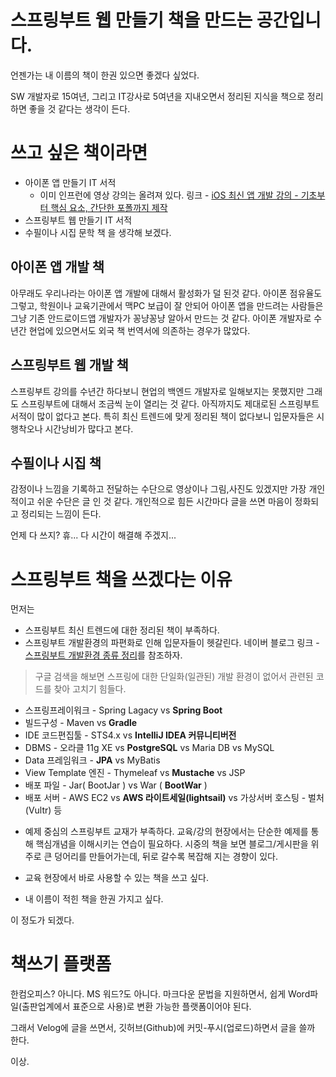 # 스프링부트 웹 만들기 책을 만드는 공간입니다.

언젠가는 내 이름의 책이 한권 있으면 좋겠다 싶었다.

SW 개발자로 15여년, 그리고 IT강사로 5여년을 지내오면서 정리된 지식을 책으로 정리하면 좋을 것 같다는 생각이 든다.

쓰고 싶은 책이라면
===
+ 아이폰 앱 만들기 IT 서적
  - 이미 인프런에 영상 강의는 올려져 있다. 링크 - [iOS 최신 앱 개발 강의 - 기초부터 핵심 요소, 간단한 포폴까지 제작](https://inf.run/MdFP)
+ 스프링부트 웹 만들기 IT 서적
+ 수필이나 시집 문학 책
을 생각해 보겠다.

아이폰 앱 개발 책
---
아무래도 우리나라는 아이폰 앱 개발에 대해서 활성화가 덜 된것 같다.
아이폰 점유율도 그렇고, 학원이나 교육기관에서 맥PC 보급이 잘 안되어
아이폰 앱을 만드려는 사람들은 그냥 기존 안드로이드앱 개발자가 꽁냥꽁냥 알아서 
만드는 것 같다. 
아이폰 개발자로 수년간 현업에 있으면서도 외국 책 번역서에 의존하는 경우가 많았다.

스프링부트 웹 개발 책
---
스프링부트 강의를 수년간 하다보니 현업의 백엔드 개발자로 일해보지는 못했지만
그래도 스프링부트에 대해서 조금씩 눈이 열리는 것 같다. 
아직까지도 제대로된 스프링부트 서적이 많이 없다고 본다.
특히 최신 트렌드에 맞게 정리된 책이 없다보니 입문자들은 시행착오나 시간낭비가 많다고 본다.

수필이나 시집 책
---
감정이나 느낌을 기록하고 전달하는 수단으로 영상이나 그림,사진도 있겠지만 
가장 개인적이고 쉬운 수단은 글 인 것 같다.
개인적으로 힘든 시간마다 글을 쓰면 마음이 정화되고 정리되는 느낌이 든다.

언제 다 쓰지? 휴... 
다 시간이 해결해 주겠지...

스프링부트 책을 쓰겠다는 이유
===
먼저는
* 스프링부트 최신 트렌드에 대한 정리된 책이 부족하다.
* 스프링부트 개발환경의 파편화로 인해 입문자들이 헷갈린다. 
네이버 블로그 링크 - [스프링부트 개발환경 종류 정리](https://blog.naver.com/nissisoft21/222868064471)를 참조하자. 

>구글 검색을 해보면 스프링에 대한 단일화(일관된) 개발 환경이 없어서 관련된 코드를 찾아 고치기 힘들다.
>
- 스프링프레이워크 - Spring Lagacy vs **Spring Boot**
- 빌드구성 - Maven vs **Gradle**
- IDE 코드편집툴 - STS4.x vs **IntelliJ IDEA 커뮤니티버전**
- DBMS - 오라클 11g XE vs **PostgreSQL** vs Maria DB vs MySQL
- Data 프레임워크 - **JPA** vs MyBatis
- View Template 엔진 - Thymeleaf vs **Mustache** vs JSP
- 배포 파일 - Jar( BootJar ) vs War ( **BootWar** )
- 배포 서버 - AWS EC2 vs **AWS 라이트세일(lightsail)** vs 가상서버 호스팅 - 벌처(Vultr) 등

* 예제 중심의 스프링부트 교재가 부족하다. 
  교육/강의 현장에서는 단순한 예제를 통해 핵심개념을 이해시키는 연습이 필요하다.
  시중의 책을 보면 블로그/게시판을 위주로 큰 덩어리를 만들어가는데, 뒤로 갈수록 복잡해 지는 경향이 있다.
  
* 교육 현장에서 바로 사용할 수 있는 책을 쓰고 싶다.

* 내 이름이 적힌 책을 한권 가지고 싶다. 

이 정도가 되겠다.

책쓰기 플랫폼
===
한컴오피스? 아니다. 
MS 워드?도 아니다.
마크다운 문법을 지원하면서, 쉽게 Word파일(출판업계에서 표준으로 사용)로 변환 가능한 플랫폼이어야 된다.

그래서 Velog에 글을 쓰면서, 깃허브(Github)에 커밋-푸시(업로드)하면서 글을 쓸까 한다.

이상.


















